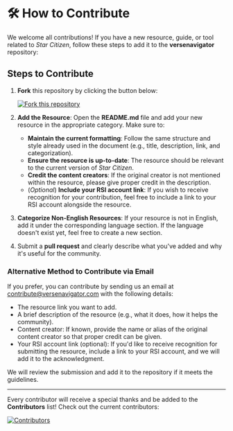 # 🛠 How to Contribute

We welcome all contributions! If you have a new resource, guide, or tool related to _Star Citizen_, follow these steps to add it to the **versenavigator** repository:

## Steps to Contribute

1. **Fork** this repository by clicking the button below:
   
   [![Fork this repository](https://img.shields.io/github/forks/Anyma6/versenavigator?label=Fork%20this%20repository&style=social)](https://github.com/Anyma6/versenavigator/fork)

2. **Add the Resource**: Open the **README.md** file and add your new resource in the appropriate category. Make sure to:
   - **Maintain the current formatting**: Follow the same structure and style already used in the document (e.g., title, description, link, and categorization).
   - **Ensure the resource is up-to-date**: The resource should be relevant to the current version of _Star Citizen_.
   - **Credit the content creators**: If the original creator is not mentioned within the resource, please give proper credit in the description.
   - (_Optional_) **Include your RSI account link**: If you wish to receive recognition for your contribution, feel free to include a link to your RSI account alongside the resource.

3. **Categorize Non-English Resources**: If your resource is not in English, add it under the corresponding language section. If the language doesn't exist yet, feel free to create a new section.

4. Submit a **pull request** and clearly describe what you've added and why it's useful for the community.

### Alternative Method to Contribute via Email

If you prefer, you can contribute by sending us an email at contribute@versenavigator.com with the following details:
- The resource link you want to add.
- A brief description of the resource (e.g., what it does, how it helps the community).
- Content creator: If known, provide the name or alias of the original content creator so that proper credit can be given.
- Your RSI account link (optional): If you'd like to receive recognition for submitting the resource, include a link to your RSI account, and we will add it to the acknowledgment.

We will review the submission and add it to the repository if it meets the guidelines.

---

Every contributor will receive a special thanks and be added to the **Contributors** list! Check out the current contributors:

[![Contributors](https://img.shields.io/github/contributors/Anyma6/versenavigator)](https://github.com/Anyma6/versenavigator/graphs/contributors)
